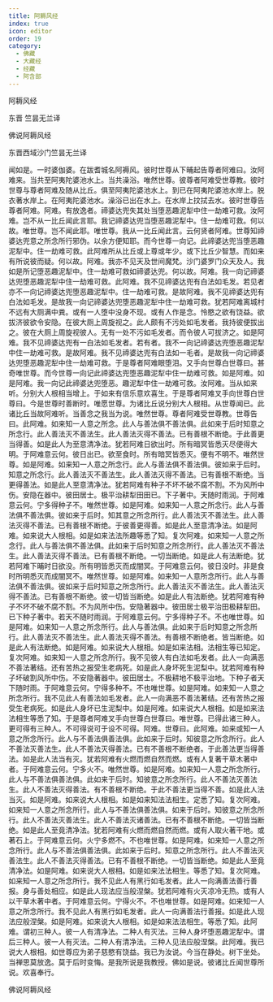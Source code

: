 ```yaml
---
title: 阿耨风经
index: true
icon: editor
order: 19
category:
  - 佛藏
  - 大藏经
  - 经藏
  - 阿含部
---
```


  阿耨风经  

东晋 竺昙无兰译  

佛说阿耨风经  

东晋西域沙门竺昙无兰译  

闻如是。一时婆伽婆。在跋耆城名阿褥风。彼时世尊从下晡起告尊者阿难曰。汝阿难来。当共至阿夷陀婆池水上。当共澡浴。唯然世尊。彼尊者阿难受世尊教。彼时世尊与尊者阿难及随从比丘。俱至阿夷陀婆池水上。到已在阿夷陀婆池水岸上。脱衣著水岸上。在阿夷陀婆池水。澡浴已出在水上。在水岸上抆拭去水。彼时世尊告尊者阿难。阿难。有放逸者。禘婆达兜失其处当堕恶趣泥犁中住一劫难可救。汝阿难。岂不从一比丘闻此言耶。我记禘婆达兜当堕恶趣泥犁中。住一劫难可救。何以故。唯世尊。岂不闻此耶。唯世尊。我从一比丘闻此言。云何贤者阿难。世尊知禘婆达兜意之所念所行邪伪。以余方便知耶。而今世尊一向记。此禘婆达兜当堕恶趣泥犁中。住一劫难可救。此阿难所从比丘或上尊或年少。或下比丘少智慧。而如来有所说彼而疑。何以故。阿难。我亦不见天及世间魔梵。沙门婆罗门众天及人。我如是所记堕恶趣泥犁中。住一劫难可救如禘婆达兜。何以故。阿难。我一向记禘婆达兜堕恶趣泥犁中住一劫难可救。此阿难。我不见禘婆达兜有白法如毛发。若见者亦不一向记禘婆达兜堕恶趣泥犁中。住一劫难可救。是故阿难。我不见禘婆达兜有白法如毛发。是故我一向记禘婆达兜堕恶趣泥犁中住一劫难可救。犹若阿难离城村不远有大厕满中粪。或有一人堕中没身不现。或有人作是念。怜愍之欲有饶益。欲拔济彼欲令安隐。在彼大厕上周旋视之。此人颇有不污处如毛发者。我持彼便拔出之。彼在大厕上周旋视彼人。无有一处不污如毛发者。而令彼人可拔济之。如是阿难。我不见禘婆达兜有一白法如毛发者。若有者。我不一向记禘婆达兜堕恶趣泥犁中住一劫难可救。是故阿难。我不见禘婆达兜有白法如一毛者。是故我一向记禘婆达兜堕恶趣泥犁中住一劫难可救。于是尊者阿难眼堕泪。又手向世尊白世尊曰。甚奇唯世尊。而今世尊一向记此禘婆达兜堕恶趣泥犁中住一劫难可救。如是阿难。如是阿难。我一向记此禘婆达兜堕恶。趣泥犁中住一劫难可救。汝阿难。当从如来听。分别大人根相当增上。于如来有信乐意欢喜生。于是尊者阿难叉手向世尊白世尊曰。今是世尊时善断时。唯愿世尊。为诸比丘说分别大人根相。从世尊闻已。此诸比丘当故阿难听。当善念之我当为说。唯然世尊。尊者阿难受世尊教。世尊告曰。此阿难。如来知一人意之所念。此人与善法俱不善法俱。此如来于后时知意之所念行。此人善法灭不善法生。此人善法灭得不善法。已有善根不断绝。于此善更当得善。如是此人为至意清净法。犹若阿难日欲出时。所有暗冥皆悉灭尽便得大明。于阿难意云何。彼日出已。欲至食时。所有暗冥皆悉灭。便有不明不。唯然世尊。如是阿难。如来知一人意之所念行。此人与善法俱不善法俱。彼如来于后时。知意之所念行。此人善法灭不善法生。此人善法灭得不善法。已有善根不断绝。当更得善法。如是此人至意清净法。犹若阿难有种子不坏不破不腐不割。不为风所中伤。安隐在器中。彼田居士。极平治耕犁田田已。下子著中。天随时雨润。于阿难意云何。宁多得种子不。唯然世尊。如是阿难。如来知一人意之所念行。此人与善法俱不善法俱。彼如来于后时。知其意之所念所行。此人善法灭不善法生。此人善法灭得不善法。已有善根不断绝。于彼善更得善。如是此人至意清净法。如是阿难。如来说大人根相。如是如来法法所趣等悉了知。复次阿难。如来知一人意之所念行。此人与善法俱不善法俱。此如来于后时知意之所念所行。此人善法灭不善法生。此人善法灭得不善法。已有善根不断绝。一切当断绝。如是此人有法断绝。犹若阿难下晡时日欲没。所有明皆悉灭而成闇冥。于阿难意云何。彼日没时。非是食时所明悉灭而成闇冥不。唯然世尊。如是阿难。如来知一人意所念所行。此人与善法俱不善法俱。彼如来于后时知意之所念所行。此人善法灭不善法生。此人善法灭得不善法。已有善根不断绝。彼一切皆当断绝。如是此人有法断绝。犹若阿难有种子不坏不破不腐不割。不为风所中伤。安隐著器中。彼田居士极平治田极耕犁田。已下种子著中。若天不随时雨润。于阿难意云何。宁多得种子不。不也唯世尊。如是阿难。如来知一人意之所念所行。此人与善法俱。此如来于后时知意之所念所行。此人善法灭不善法生。此人善法灭得不善法。有善根不断绝者。皆当断绝。如是此人有法断绝。如是阿难。如来说大人根相。如是如来法相。法相生等已知定。复次阿难。如来知一人意之所念所行。我不见彼人有白法如毛发者。此人一向满恶不善法著结。还有苦热之报受生老病死。如是此人身坏死生泥梨中。犹若阿难有种子坏破割风所中伤。不安隐著器中。彼田居士。不极耕地不极平治地。下种子者天下随时雨。于阿难意云何。宁得多种不。不也唯世尊。如是阿难。如来知一人意之所念所行。我不见此人有善法如毛发者。此人一向满恶不善法著结。还有苦热之报受生老病死。如是此人身坏已生泥梨中。如是阿难。如来说大人根相。如是如来法法相生等悉了知。于是尊者阿难叉手向世尊白世尊曰。唯世尊。已得此诸三种人。更可得有三种人。不可得说可于设不可得。阿难。世尊曰。此阿难。如来或知一人意之所念所行。此人与不善法俱善法俱。此如来于后时。知彼意之所念所行。此人不善法灭善法生。此人不善法灭得善法。已有不善根不断绝者。于此善法更当得善法。如是此人法当有灭。犹若阿难有火燃而燃自然而燃。或有人复著干草木著中者。于阿难意云何。宁多火不。唯然世尊。如是阿难。如来知一人意之所念所行。此人与不善法俱善法俱。此如来于后时。知彼意之所念所行。此人不善法灭善法生。此人不善法灭得善法。有不善根不断绝。于此不善法更当得不善。如是此人法当灭。如是阿难。如来说大人根相。如是如来知法法相生。定悉了知。复次阿难。如来知一人意之所念所行。此人与不善法俱善法俱。如来于后时。知彼意之所念所行。此人不善法灭善法生。此人不善法灭诸善法。已有不善根不断绝。一切皆当断绝。如是此人至竟清净法。犹若阿难有火燃而燃自然而燃。或有人取火著干地。或著石上。于阿难意云何。火宁多燃不。不也唯世尊。如是阿难。如来知一人意之所念所行。此人与不善法俱善法俱。此如来于后时。知意之所念所行。此人不善法灭善法生。此人不善法灭得善法。已有不善根不断绝。一切皆当断绝。如是此人至竟清净法。如是阿难。如来说大人根相。如是如来法法相生。等悉了知。复次阿难。如来知一人意之所念所行。我不见此人有黑行如毛发者。此人一向满善法善行善报。身与善处相应。如是此人现法应当般涅槃。犹若阿难有火灭凉冷无热。或有人以干草木著中者。于阿难意云何。宁得火不。不也唯世尊。如是阿难。如来知一人意之所念所行。我不见此人有黑行如毛发者。此人一向满善法行善报。如是此人现法应般涅槃。如是阿难。如来说大人根相。如是如来法法相生。等悉了知。此阿难。谓初三种人。彼一人有清净法。二种人有灭法。三种人身坏堕恶趣泥犁中。谓后三种人。彼一人有灭法。二种人有清净法。三种人见法应般涅槃。此阿难。我已说大人根相。如世尊应为弟子慈愍有饶益。我已为汝说。今当在静处。树下坐处。当禅思莫放逸。莫于后时变悔。是我所说是我教授。佛如是说。彼诸比丘闻世尊所说。欢喜奉行。  

佛说阿耨风经  
